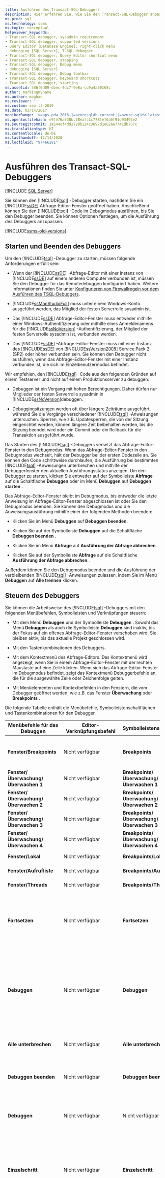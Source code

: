 ```yaml
---
title: Ausführen des Transact-SQL-Debuggers
description: Hier erfahren Sie, wie Sie den Transact-SQL-Debugger anpassen und verwenden, um Ihren Transact-SQL-Code zu debuggen. Sie können den Debugger auf einer Instanz der Datenbank-Engine ausführen, die sich auf einem anderen Computer befindet.
ms.prod: sql
ms.technology: ssms
ms.topic: conceptual
helpviewer_keywords:
- Transact-SQL debugger, sysadmin requirement
- Transact-SQL debugger, supported versions
- Query Editor [Database Engine], right-click menu
- debugging [SQL Server], T-SQL debugger
- Transact-SQL debugger, Query Editor shortcut menu
- Transact-SQL debugger, stopping
- Transact-SQL debugger, Debug menu
- debugging [SQL Server]
- Transact-SQL debugger, Debug toolbar
- Transact-SQL debugger, keyboard shortcuts
- Transact-SQL debugger, starting
ms.assetid: 386f6d09-dbec-4dc7-9e8a-cd9a4a50168c
author: markingmyname
ms.author: maghan
ms.reviewer: ''
ms.custom: seo-lt-2019
ms.date: 03/14/2017
monikerRange: '>=aps-pdw-2016||=azuresqldb-current||=azure-sqldw-latest||>=sql-server-2016||>=sql-server-linux-2017||=azuresqldb-mi-current'
ms.openlocfilehash: e9fe76a738bc38eafc1c778fef6a6f91d93492e2
ms.sourcegitcommit: 1a544cf4dd2720b124c3697d1e62ae7741db757c
ms.translationtype: HT
ms.contentlocale: de-DE
ms.lasthandoff: 12/14/2020
ms.locfileid: "97466281"
---
```

# <a name="run-the-transact-sql-debugger"></a>Ausführen des Transact-SQL-Debuggers

 [!INCLUDE [SQL Server](../../includes/applies-to-version/sqlserver.md)]

Sie können den [!INCLUDE[tsql](../../includes/tsql-md.md)] -Debugger starten, nachdem Sie ein [!INCLUDE[ssDE](../../includes/ssde-md.md)] Abfrage-Editor-Fenster geöffnet haben. Anschließend können Sie den [!INCLUDE[tsql](../../includes/tsql-md.md)] -Code im Debugmodus ausführen, bis Sie den Debugger beenden. Sie können Optionen festlegen, um die Ausführung des Debuggers anzupassen.

[!INCLUDE[ssms-old-versions](../../includes/ssms-old-versions.md)]

## <a name="starting-and-stopping-the-debugger"></a>Starten und Beenden des Debuggers

Um den [!INCLUDE[tsql](../../includes/tsql-md.md)] -Debugger zu starten, müssen folgende Anforderungen erfüllt sein:

- Wenn der [!INCLUDE[ssDE](../../includes/ssde-md.md)] -Abfrage-Editor mit einer Instanz von [!INCLUDE[ssDE](../../includes/ssde-md.md)] auf einem anderen Computer verbunden ist, müssen Sie den Debugger für das Remotedebuggen konfiguriert haben. Weitere Informationen finden Sie unter [Konfigurieren von Firewallregeln vor dem Ausführen des TSQL-Debuggers](./configure-firewall-rules-before-running-the-tsql-debugger.md).
  
- [!INCLUDE[ssManStudioFull](../../includes/ssmanstudiofull-md.md)] muss unter einem Windows-Konto ausgeführt werden, das Mitglied der festen Serverrolle sysadmin ist.

- Das [!INCLUDE[ssDE](../../includes/ssde-md.md)] Abfrage-Editor-Fenster muss entweder mithilfe einer Windows-Authentifizierung oder mithilfe eines Anmeldenamens für die [!INCLUDE[ssNoVersion](../../includes/ssnoversion-md.md)] -Authentifizierung, der Mitglied der festen Serverrolle sysadmin ist, verbunden werden.
  
- Das [!INCLUDE[ssDE](../../includes/ssde-md.md)] -Abfrage-Editor-Fenster muss mit einer Instanz des [!INCLUDE[ssDE](../../includes/ssde-md.md)] von [!INCLUDE[ssVersion2005](../../includes/ssversion2005-md.md)] Service Pack 2 (SP2) oder höher verbunden sein. Sie können den Debugger nicht ausführen, wenn das Abfrage-Editor-Fenster mit einer Instanz verbunden ist, die sich im Einzelbenutzermodus befindet.  
  
 Wir empfehlen, den [!INCLUDE[tsql](../../includes/tsql-md.md)] -Code aus den folgenden Gründen auf einem Testserver und nicht auf einem Produktionsserver zu debuggen:
  
- Debuggen ist ein Vorgang mit hohen Berechtigungen. Daher dürfen nur Mitglieder der festen Serverrolle sysadmin in [!INCLUDE[ssNoVersion](../../includes/ssnoversion-md.md)]debuggen.
  
- Debuggingsitzungen werden oft über längere Zeiträume ausgeführt, während Sie die Vorgänge verschiedener [!INCLUDE[tsql](../../includes/tsql-md.md)] -Anweisungen untersuchen. Sperren, wie z.B. Updatesperren, die von der Sitzung eingerichtet werden, können längere Zeit beibehalten werden, bis die Sitzung beendet wird oder ein Commit oder ein Rollback für die Transaktion ausgeführt wurde.  
  
 Das Starten des [!INCLUDE[tsql](../../includes/tsql-md.md)] -Debuggers versetzt das Abfrage-Editor-Fenster in den Debugmodus. Wenn das Abfrage-Editor-Fenster in den Debugmodus wechselt, hält der Debugger bei der ersten Codezeile an. Sie können den Code schrittweise durchlaufen, die Ausführung bei bestimmten [!INCLUDE[tsql](../../includes/tsql-md.md)] -Anweisungen unterbrechen und mithilfe der Debuggerfenster den aktuellen Ausführungsstatus anzeigen. Um den Debugger zu starten, klicken Sie entweder auf der Symbolleiste **Abfrage** auf die Schaltfläche **Debuggen** oder im Menü **Debuggen** auf **Debuggen starten** .  
  
 Das Abfrage-Editor-Fenster bleibt im Debugmodus, bis entweder die letzte Anweisung im Abfrage-Editor-Fenster abgeschlossen ist oder Sie den Debugmodus beenden. Sie können den Debugmodus und die Anweisungsausführung mithilfe einer der folgenden Methoden beenden:  
  
- Klicken Sie im Menü **Debuggen** auf **Debuggen beenden**.  
  
- Klicken Sie auf der Symbolleiste **Debuggen** auf die Schaltfläche **Debuggen beenden** .  
  
- Klicken Sie im Menü **Abfrage** auf **Ausführung der Abfrage abbrechen**.  
  
- Klicken Sie auf der Symbolleiste **Abfrage** auf die Schaltfläche **Ausführung der Abfrage abbrechen** .  
  
 Außerdem können Sie den Debugmodus beenden und die Ausführung der verbleibenden [!INCLUDE[tsql](../../includes/tsql-md.md)] -Anweisungen zulassen, indem Sie im Menü **Debuggen** auf **Alle trennen** klicken.  
  
## <a name="controlling-the-debugger"></a>Steuern des Debuggers

 Sie können die Arbeitsweise des [!INCLUDE[tsql](../../includes/tsql-md.md)] -Debuggers mit den folgenden Menübefehlen, Symbolleisten und Verknüpfungen steuern:  
  
- Mit dem Menü **Debuggen** und der Symbolleiste **Debuggen** . Sowohl das Menü **Debuggen** als auch die Symbolleiste **Debuggen** sind inaktiv, bis der Fokus auf ein offenes Abfrage-Editor-Fenster verschoben wird. Sie bleiben aktiv, bis das aktuelle Projekt geschlossen wird.  
  
- Mit den Tastenkombinationen des Debuggers.  
  
- Mit dem Kontextmenü des Abfrage-Editors. Das Kontextmenü wird angezeigt, wenn Sie in einem Abfrage-Editor-Fenster mit der rechten Maustaste auf eine Zeile klicken. Wenn sich das Abfrage-Editor-Fenster im Debugmodus befindet, zeigt das Kontextmenü Debuggerbefehle an, die für die ausgewählte Zeile oder Zeichenfolge gelten.  
  
- Mit Menüelementen und Kontextbefehlen in den Fenstern, die vom Debugger geöffnet werden, wie z.B. das Fenster **Überwachung** oder **Breakpoints** .  
  
 Die folgende Tabelle enthält die Menübefehle, Symbolleistenschaltflächen und Tastenkombinationen für den Debugger.  
  
|Menübefehle für das Debuggen|Editor-Verknüpfungsbefehl|Symbolleistenschaltfläche|Tastenkombinationen|Aktion|  
|------------------------|-----------------------------|--------------------|-----------------------|------------|  
|**Fenster/Breakpoints**|Nicht verfügbar|**Breakpoints**|STRG+ALT+B|Zeigt das Fenster **Breakpoints** an, in dem Sie Breakpoints anzeigen und verwalten können.|  
|**Fenster/Überwachung/Überwachen 1**|Nicht verfügbar|**Breakpoints/Überwachung/Überwachen 1**|STRG+ALT+W, 1|Zeigt das Fenster **Überwachen 1** an.|  
|**Fenster/Überwachung/Überwachen 2**|Nicht verfügbar|**Breakpoints/Überwachung/Überwachen 2**|STRG+ALT+W, 2|Zeigt das Fenster **Überwachen 2** an.|  
|**Fenster/Überwachung/Überwachen 3**|Nicht verfügbar|**Breakpoints/Überwachung/Überwachen 3**|STRG+ALT+W, 3|Zeigt das Fenster **Überwachen 3** an.|  
|**Fenster/Überwachung/Überwachen 4**|Nicht verfügbar|**Breakpoints/Überwachung/Überwachen 4**|STRG+ALT+W, 4|Zeigt das Fenster **Überwachen 4** an.|  
|**Fenster/Lokal**|Nicht verfügbar|**Breakpoints/Lokal**|STRG+ALT+V, L|Anzeigen des Fensters **Lokal**|  
|**Fenster/Aufrufliste**|Nicht verfügbar|**Breakpoints/Aufrufliste**|STRG+ALT+C|Anzeigen des Fensters **Aufrufliste**|  
|**Fenster/Threads**|Nicht verfügbar|**Breakpoints/Threads**|STRG+ALT+H|Anzeigen des Fensters **Threads**|  
|**Fortsetzen**|Nicht verfügbar|**Fortsetzen**|ALT+F5|Den Vorgang bis zum nächsten Breakpoint ausführen **Weiter** ist erst dann aktiv, wenn der Fokus auf ein Abfrage-Editor-Fenster verschoben wird, das sich im Debugmodus befindet.|  
|**Debuggen**|Nicht verfügbar|**Debuggen**|ALT+F5|Versetzt ein Abfrage-Editor-Fenster in den Debugmodus und führt den Vorgang bis zum ersten Breakpoint aus. Wenn sich Ihr Fokus auf ein Abfrage-Editor-Fenster richtet, das sich im Debugmodus befindet, wird **Debuggen starten** durch **Weiter** ersetzt.|  
|**Alle unterbrechen**|Nicht verfügbar|**Alle unterbrechen**|STRG+ALT+UNTBR|Diese Funktion wird vom [!INCLUDE[tsql](../../includes/tsql-md.md)] -Debugger nicht verwendet.|  
|**Debuggen beenden**|Nicht verfügbar|**Debuggen beenden**|UMSCHALT+F5|Deaktiviert den Debugmodus für ein Abfrage-Editor-Fenster und stellt den normalen Modus wieder her.|  
|**Debuggen**|Nicht verfügbar|Nicht verfügbar|Nicht verfügbar|Beendet den Debugmodus, führt jedoch die übrigen Anweisungen im Abfrage-Editor-Fenster aus.|  
|**Einzelschritt**|Nicht verfügbar|**Einzelschritt**|F11|Führt die nächste Anweisung aus und öffnet außerdem ein neues Abfrage-Editor-Fenster im Debugmodus, wenn die nächste Anweisung eine gespeicherte Prozedur, einen Trigger oder eine Funktion ausführt.|  
|**Überspringen**|Nicht verfügbar|**Überspringen**|F10|Wie **Einzelschritt**, mit dem Unterschied, dass keine Funktionen, gespeicherten Prozeduren oder Trigger debuggt werden.|  
|**Rücksprung**|Nicht verfügbar|**Rücksprung**|UMSCHALT+F11|Führt den restlichen Code in einem Trigger, einer Funktion oder einer gespeicherten Prozedur aus, ohne bei Breakpoints anzuhalten. Der normale Debugmodus wird fortgesetzt, wenn die Steuerung an den Code, der das Modul aufgerufen hat, zurückgegeben wird.|  
|Nicht verfügbar|**Ausführen bis** Cursorposition|Nicht verfügbar|STRG+F10|Führt den gesamten Code von der letzten Halteposition bis zur aktuellen Cursorposition aus, ohne bei Breakpoints anzuhalten.|  
|**Schnellüberwachung**|**Schnellüberwachung**|Nicht verfügbar|STRG+ALT+Q|Zeigt das Fenster **Schnellüberwachung** an.|  
|**Haltepunkt umschalten**|**Breakpoint/Breakpoint einfügen**|Nicht verfügbar|F9|Positioniert einen Breakpoint bei der aktuellen oder ausgewählten [!INCLUDE[tsql](../../includes/tsql-md.md)] -Anweisung.|  
|Nicht verfügbar|**Breakpoint/Breakpoint löschen**|Nicht verfügbar|Nicht verfügbar|Löscht den Breakpoint aus der ausgewählten Zeile.|  
|Nicht verfügbar|**Breakpoint/Breakpoint deaktivieren**|Nicht verfügbar|Nicht verfügbar|Deaktiviert den Breakpoint in der ausgewählten Zeile. Der Breakpoint bleibt in der Codezeile, beendet aber keine Ausführung, bis er erneut aktiviert wird.|  
|Nicht verfügbar|**Breakpoint/Breakpoint aktivieren**|Nicht verfügbar|Nicht verfügbar|Aktiviert den Breakpoint in der ausgewählten Zeile.|  
|**Alle Breakpoints löschen**|Nicht verfügbar|Nicht verfügbar|STRG+UMSCHALT+F9|Löscht alle Breakpoints.|  
|**Alle Breakpoints deaktivieren**|Nicht verfügbar|Nicht verfügbar|Nicht verfügbar|Deaktiviert alle Breakpoints.|  
|Nicht verfügbar|**Überwachung hinzufügen**|Nicht verfügbar|Nicht verfügbar|Fügt dem **Überwachungsfenster** den ausgewählten Ausdruck hinzu.|  
  
## <a name="see-also"></a>Weitere Informationen

- [Transact-SQL-Debugger](./transact-sql-debugger.md)
- [Schrittweises Durchlaufen von Transact-SQL-Code](./step-through-transact-sql-code.md)
- [Transact-SQL-Debuggerinformationen](./transact-sql-debugger-information.md)
- [Abfrage-Editor der Datenbank-Engine &#40;SQL Server Management Studio&#41;](../f1-help/database-engine-query-editor-sql-server-management-studio.md)
- [Live-Abfragestatistik](../../relational-databases/performance/live-query-statistics.md)